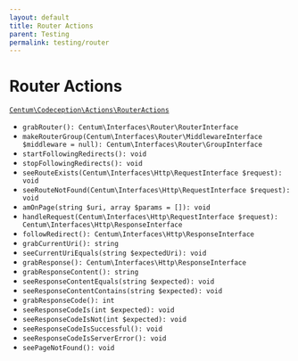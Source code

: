 ```yaml
---
layout: default
title: Router Actions
parent: Testing
permalink: testing/router
---
```




# Router Actions

[`Centum\Codeception\Actions\RouterActions`](https://github.com/SidRoberts/centum/blob/development/src/Codeception/Actions/RouterActions.php)

- `grabRouter(): Centum\Interfaces\Router\RouterInterface`
- `makeRouterGroup(Centum\Interfaces\Router\MiddlewareInterface $middleware = null): Centum\Interfaces\Router\GroupInterface`
- `startFollowingRedirects(): void`
- `stopFollowingRedirects(): void`
- `seeRouteExists(Centum\Interfaces\Http\RequestInterface $request): void`
- `seeRouteNotFound(Centum\Interfaces\Http\RequestInterface $request): void`
- `amOnPage(string $uri, array $params = []): void`
- `handleRequest(Centum\Interfaces\Http\RequestInterface $request): Centum\Interfaces\Http\ResponseInterface`
- `followRedirect(): Centum\Interfaces\Http\ResponseInterface`
- `grabCurrentUri(): string`
- `seeCurrentUriEquals(string $expectedUri): void`
- `grabResponse(): Centum\Interfaces\Http\ResponseInterface`
- `grabResponseContent(): string`
- `seeResponseContentEquals(string $expected): void`
- `seeResponseContentContains(string $expected): void`
- `grabResponseCode(): int`
- `seeResponseCodeIs(int $expected): void`
- `seeResponseCodeIsNot(int $expected): void`
- `seeResponseCodeIsSuccessful(): void`
- `seeResponseCodeIsServerError(): void`
- `seePageNotFound(): void`
